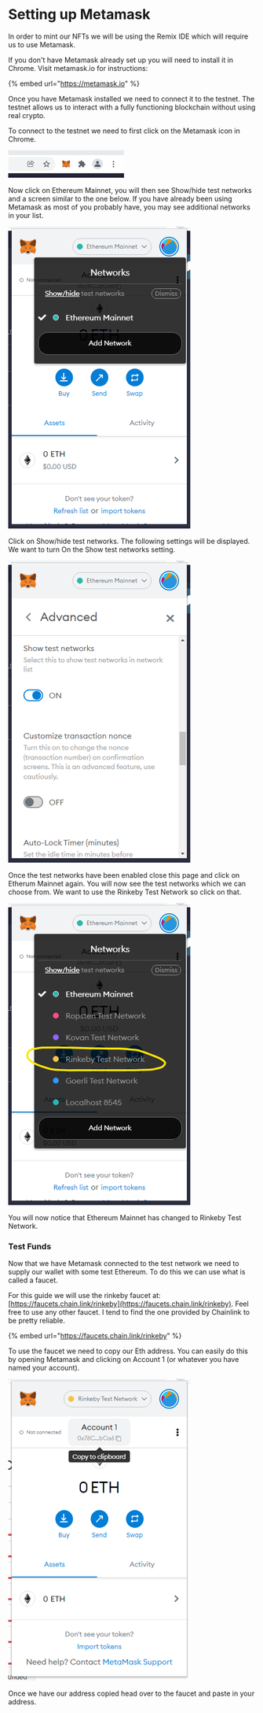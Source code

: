 # Setting up Metamask

In order to mint our NFTs we will be using the Remix IDE which will require us to use Metamask.

If you don't have Metamask already set up you will need to install it in Chrome. Visit metamask.io for instructions:

{% embed url="https://metamask.io" %}

Once you have Metamask installed we need to connect it to the testnet. The testnet allows us to interact with a fully functioning blockchain without using real crypto.

To connect to the testnet we need to first click on the Metamask icon in Chrome.

![It's the Fox icon!](<.gitbook/assets/Screenshot 2022-02-01 133423.png>)

Now click on Ethereum Mainnet, you will then see Show/hide test networks and a screen similar to the one below. If you have already been using Metamask as most of you probably have, you may see additional networks in your list.

![](<.gitbook/assets/Screenshot 2022-02-01 133304.png>)

Click on Show/hide test networks. The following settings will be displayed. We want to turn On the Show test networks setting.

![](<.gitbook/assets/Screenshot 2022-02-01 133821.png>)

Once the test networks have been enabled close this page and click on Etherum Mainnet again. You will now see the test networks which we can choose from. We want to use the Rinkeby Test Network so click on that.

![](<.gitbook/assets/Screenshot 2022-02-01 134210.png>)

You will now notice that Ethereum Mainnet has changed to Rinkeby Test Network.

### Test Funds

Now that we have Metamask connected to the test network we need to supply our wallet with some test Ethereum. To do this we can use what is called a faucet.&#x20;

For this guide we will use the rinkeby faucet at: [https://faucets.chain.link/rinkeby](https://faucets.chain.link/rinkeby). Feel free to use any other faucet. I tend to find the one provided by Chainlink to be pretty reliable.

{% embed url="https://faucets.chain.link/rinkeby" %}

To use the faucet we need to copy our Eth address. You can easily do this by opening Metamask and clicking on Account 1 (or whatever you have named your account).

![](<.gitbook/assets/Screenshot 2022-02-01 135137.png>)

Once we have our address copied head over to the faucet and paste in your address.



